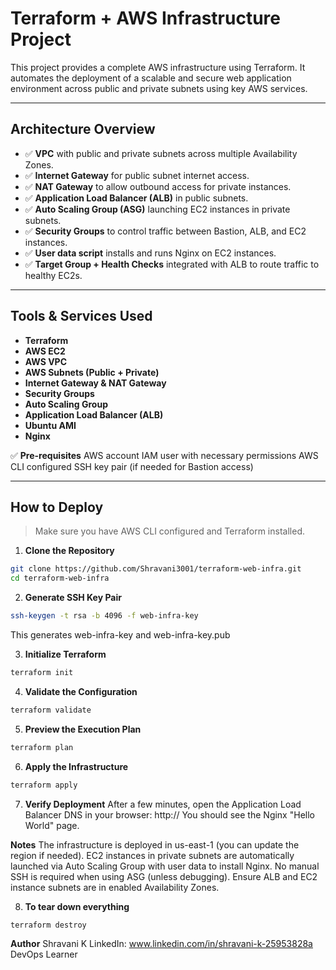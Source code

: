 # Terraform + AWS Infrastructure Project

This project provides a complete AWS infrastructure using Terraform. It automates the deployment of a scalable and secure web application environment across public and private subnets using key AWS services.

---

## Architecture Overview

- ✅ **VPC** with public and private subnets across multiple Availability Zones.
- ✅ **Internet Gateway** for public subnet internet access.
- ✅ **NAT Gateway** to allow outbound access for private instances.
- ✅ **Application Load Balancer (ALB)** in public subnets.
- ✅ **Auto Scaling Group (ASG)** launching EC2 instances in private subnets.
- ✅ **Security Groups** to control traffic between Bastion, ALB, and EC2 instances.
- ✅ **User data script** installs and runs Nginx on EC2 instances.
- ✅ **Target Group + Health Checks** integrated with ALB to route traffic to healthy EC2s.

---

## Tools & Services Used

- **Terraform**
- **AWS EC2**
- **AWS VPC**
- **AWS Subnets (Public + Private)**
- **Internet Gateway & NAT Gateway**
- **Security Groups**
- **Auto Scaling Group**
- **Application Load Balancer (ALB)**
- **Ubuntu AMI**
- **Nginx**

✅ **Pre-requisites**
    AWS account
    IAM user with necessary permissions
    AWS CLI configured
    SSH key pair (if needed for Bastion access)

---

## How to Deploy

> Make sure you have AWS CLI configured and Terraform installed.

1. **Clone the Repository**
```bash
git clone https://github.com/Shravani3001/terraform-web-infra.git
cd terraform-web-infra
```

2. **Generate SSH Key Pair**
```bash
ssh-keygen -t rsa -b 4096 -f web-infra-key
```

This generates web-infra-key and web-infra-key.pub

3. **Initialize Terraform**
```bash
terraform init
```

4. **Validate the Configuration**
```bash
terraform validate
```

5. **Preview the Execution Plan**
```bash
terraform plan
```

6. **Apply the Infrastructure**
```bash
terraform apply
```

7. **Verify Deployment**
After a few minutes, open the Application Load Balancer DNS in your browser:
http://<your-alb-dns-name>
You should see the Nginx "Hello World" page.

**Notes**
The infrastructure is deployed in us-east-1 (you can update the region if needed).
EC2 instances in private subnets are automatically launched via Auto Scaling Group with user data to install Nginx.
No manual SSH is required when using ASG (unless debugging).
Ensure ALB and EC2 instance subnets are in enabled Availability Zones.
    
8. **To tear down everything**
```bash
terraform destroy
```

**Author**
Shravani K
LinkedIn: www.linkedin.com/in/shravani-k-25953828a
DevOps Learner